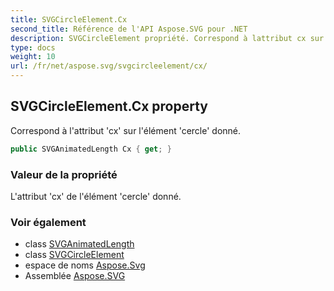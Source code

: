 ```yaml
---
title: SVGCircleElement.Cx
second_title: Référence de l'API Aspose.SVG pour .NET
description: SVGCircleElement propriété. Correspond à lattribut cx sur lélément cercle donné.
type: docs
weight: 10
url: /fr/net/aspose.svg/svgcircleelement/cx/
---
```

## SVGCircleElement.Cx property

Correspond à l'attribut 'cx' sur l'élément 'cercle' donné.

```csharp
public SVGAnimatedLength Cx { get; }
```

### Valeur de la propriété

L'attribut 'cx' de l'élément 'cercle' donné.

### Voir également

* class [SVGAnimatedLength](../../../aspose.svg.datatypes/svganimatedlength/)
* class [SVGCircleElement](../)
* espace de noms [Aspose.Svg](../../svgcircleelement/)
* Assemblée [Aspose.SVG](../../../)


